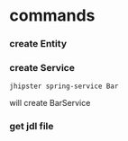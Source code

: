 commands
========

### create Entity



### create Service
```code
jhipster spring-service Bar
```
will create BarService

### get jdl file